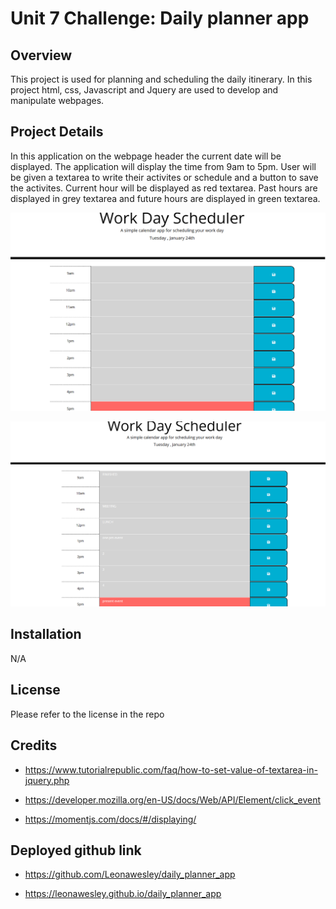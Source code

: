 # Unit 7 Challenge: Daily planner app

## Overview

This project is used for planning and scheduling the daily itinerary. In this project html, css, Javascript and Jquery are used to develop and manipulate webpages.

## Project Details
In this application on the webpage header the current date will be displayed. The application will display the time from 9am to 5pm. User will be given a textarea to write their activites or schedule and a button to save the activites. Current hour will be displayed as red textarea. Past hours are displayed in grey textarea and future hours are displayed in green textarea.

![Daily planner app demo](./assests/images/planner_output.png)

![Daily planner app output](./assests/images/daily_planner_output.png)

## Installation

N/A

## License

Please refer to the license in the repo

## Credits

* https://www.tutorialrepublic.com/faq/how-to-set-value-of-textarea-in-jquery.php

* https://developer.mozilla.org/en-US/docs/Web/API/Element/click_event

* https://momentjs.com/docs/#/displaying/

## Deployed github link

*  https://github.com/Leonawesley/daily_planner_app

*  https://leonawesley.github.io/daily_planner_app